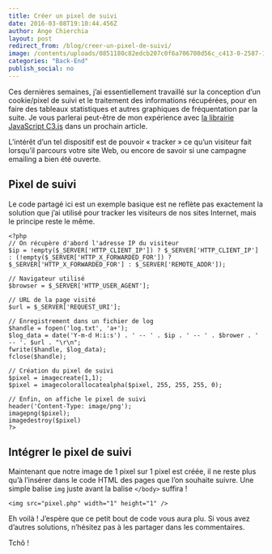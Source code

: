 ```yaml
---
title: Créer un pixel de suivi
date: 2016-03-08T19:10:44.456Z
author: Ange Chierchia
layout: post
redirect_from: /blog/creer-un-pixel-de-suivi/
image: /contents/uploads/0851180c82edcb207c0f6a706700d56c_c413-0-2587-1268_s885x516-825x510.jpg
categories: "Back-End"
publish_social: no
---
```

Ces dernières semaines, j&rsquo;ai essentiellement travaillé sur la conception d&rsquo;un cookie/pixel de suivi et le traitement des informations récupérées, pour en faire des tableaux statistiques et autres graphiques de fréquentation par la suite. Je vous parlerai peut-être de mon expérience avec <a href="http://c3js.org/" target="_blank">la librairie JavaScript C3.js</a> dans un prochain article.

L&rsquo;intérêt d&rsquo;un tel dispositif est de pouvoir &laquo;&nbsp;tracker&nbsp;&raquo; ce qu&rsquo;un visiteur fait lorsqu&rsquo;il parcours votre site Web, ou encore de savoir si une campagne emailing a bien été ouverte.<!--more-->

## Pixel de suivi

Le code partagé ici est un exemple basique est ne reflète pas exactement la solution que j&rsquo;ai utilisé pour tracker les visiteurs de nos sites Internet, mais le principe reste le même.

    <?php
    // On récupère d'abord l'adresse IP du visiteur
    $ip = !empty($_SERVER['HTTP_CLIENT_IP']) ? $_SERVER['HTTP_CLIENT_IP'] : (!empty($_SERVER['HTTP_X_FORWARDED_FOR']) ? $_SERVER['HTTP_X_FORWARDED_FOR'] : $_SERVER['REMOTE_ADDR']);
    
    // Navigateur utilisé
    $browser = $_SERVER['HTTP_USER_AGENT'];
    
    // URL de la page visité
    $url = $_SERVER['REQUEST_URI'];
    
    // Enregistrement dans un fichier de log
    $handle = fopen('log.txt', 'a+');
    $log_data = date('Y-m-d H:i:s') . ' -- ' . $ip . ' -- ' . $brower . ' -- '. $url . "\r\n";
    fwrite($handle, $log_data);
    fclose($handle);
    
    // Création du pixel de suivi
    $pixel = imagecreate(1,1);
    $pixel = imagecolorallocatealpha($pixel, 255, 255, 255, 0);
    
    // Enfin, on affiche le pixel de suivi
    header('Content-Type: image/png');
    imagepng($pixel);
    imagedestroy($pixel)
    ?>

## Intégrer le pixel de suivi

Maintenant que notre image de 1 pixel sur 1 pixel est créée, il ne reste plus qu&rsquo;à l&rsquo;insérer dans le code HTML des pages que l&rsquo;on souhaite suivre. Une simple balise `img` juste avant la balise `</body>` suffira !

    <img src="pixel.php" width="1" height="1" />

Eh voilà ! J&rsquo;espère que ce petit bout de code vous aura plu. Si vous avez d&rsquo;autres solutions, n&rsquo;hésitez pas à les partager dans les commentaires.

Tchô !